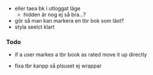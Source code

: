 <!-- * gör så man ej kan lägga till i läs-lista  -->
* eller taea bk i utloggat läge
    * hidden är nog ej så bra...?
* gör så man kan markera en tbr bok som läst?
* styla seelct klart
### Todo

<!-- * finish rating - bug with clicked stars -->

* if a user markes a tbr book as rated move it up directly

* fixa tbr kanpp så plsuset ej wrappar